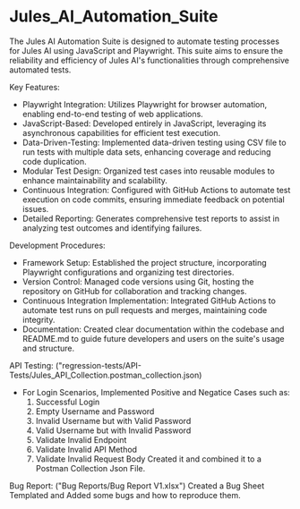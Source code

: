 # Jules_AI_Automation_Suite

The Jules AI Automation Suite is designed to automate testing processes for Jules AI using JavaScript and Playwright. This suite aims to ensure the reliability and efficiency of Jules AI's functionalities through comprehensive automated tests.

Key Features:
  * Playwright Integration: Utilizes Playwright for browser automation, enabling end-to-end testing of web applications.
  * JavaScript-Based: Developed entirely in JavaScript, leveraging its asynchronous capabilities for efficient test execution.
  * Data-Driven-Testing: Implemented data-driven testing using CSV file to run tests with multiple data sets, enhancing coverage and reducing code duplication.
  * Modular Test Design: Organized test cases into reusable modules to enhance maintainability and scalability.
  * Continuous Integration: Configured with GitHub Actions to automate test execution on code commits, ensuring immediate feedback on potential issues.
  * Detailed Reporting: Generates comprehensive test reports to assist in analyzing test outcomes and identifying failures.

Development Procedures:
  * Framework Setup: Established the project structure, incorporating Playwright configurations and organizing test directories.
  * Version Control: Managed code versions using Git, hosting the repository on GitHub for collaboration and tracking changes.
  * Continuous Integration Implementation: Integrated GitHub Actions to automate test runs on pull requests and merges, maintaining code integrity.
  * Documentation: Created clear documentation within the codebase and README.md to guide future developers and users on the suite's usage and structure.

API Testing: ("regression-tests/API-Tests/Jules_API_Collection.postman_collection.json)
- For Login Scenarios, Implemented Positive and Negatice Cases such as:
  1. Successful Login
  2. Empty Username and Password
  3. Invalid Username but with Valid Password
  4. Valid Username but with Invalid Password
  5. Validate Invalid Endpoint
  6. Validate Invalid API Method
  7. Validate Invalid Request Body
Created it and combined it to a Postman Collection Json File.

Bug Report: ("Bug Reports/Bug Report V1.xlsx")
Created a Bug Sheet Templated and Added some bugs and how to reproduce them.
